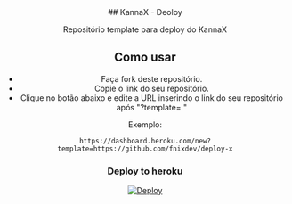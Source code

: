 <center>
## KannaX - Deoloy

Repositório template para deploy do KannaX

## Como usar

* Faça fork deste repositório.
* Copie o link do seu repositório.
* Clique no botão abaixo e edite a URL inserindo o link do seu repositório após  "?template= "

Exemplo:
```
https://dashboard.heroku.com/new?template=https://github.com/fnixdev/deploy-x
```
### Deploy to heroku

[![Deploy](https://www.herokucdn.com/deploy/button.svg)](https://dashboard.heroku.com/new?template=)